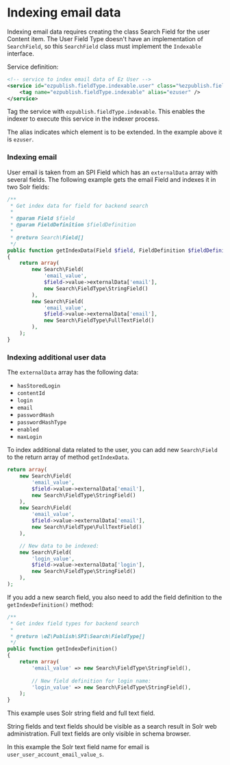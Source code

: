 # Indexing email data

Indexing email data requires creating the class Search Field for the user Content item.
The User Field Type doesn't have an implementation of `SearchField`, so this `SearchField` class must implement the `Indexable` interface.

Service definition:

``` xml
<!-- service to index email data of Ez User -->
<service id="ezpublish.fieldType.indexable.user" class="%ezpublish.fieldType.indexable.user.class%">
    <tag name="ezpublish.fieldType.indexable" alias="ezuser" />
</service>
```

Tag the service with `ezpublish.fieldType.indexable`. This enables the indexer to execute this service in the indexer process.

The alias indicates which element is to be extended. In the example above it is `ezuser`.

### Indexing email

User email is taken from an SPI Field which has an `externalData` array with several fields.
The following example gets the email Field and indexes it in two Solr fields:

``` php
/**
 * Get index data for field for backend search
 *
 * @param Field $field
 * @param FieldDefinition $fieldDefinition
 *
 * @return Search\Field[]
 */
public function getIndexData(Field $field, FieldDefinition $fieldDefinition)
{
    return array(
        new Search\Field(
            'email_value',
            $field->value->externalData['email'],
            new Search\FieldType\StringField()
        ),
        new Search\Field(
            'email_value',
            $field->value->externalData['email'],
            new Search\FieldType\FullTextField()
        ),
    );
}
```

### Indexing additional user data

The `externalData` array has the following data:

- `hasStoredLogin`
- `contentId`
- `login`
- `email`
- `passwordHash`
- `passwordHashType`
- `enabled`
- `maxLogin`

To index additional data related to the user, you can add new `Search\Field` to the return array of method `getIndexData`.

``` php
return array(
    new Search\Field(
        'email_value',
        $field->value->externalData['email'],
        new Search\FieldType\StringField()
    ),
    new Search\Field(
        'email_value',
        $field->value->externalData['email'],
        new Search\FieldType\FullTextField()
    ),

    // New data to be indexed:
    new Search\Field(
        'login_value',
        $field->value->externalData['login'],
        new Search\FieldType\StringField()
    ),
);
```

If you add a new search field, you also need to add the field definition to the `getIndexDefinition()` method:

``` php
/**
 * Get index field types for backend search
 *
 * @return \eZ\Publish\SPI\Search\FieldType[]
 */
public function getIndexDefinition()
{
    return array(
        'email_value' => new Search\FieldType\StringField(),
 
        // New field definition for login name:
        'login_value' => new Search\FieldType\StringField(),
    );
}
```

This example uses Solr string field and full text field.

String fields and text fields should be visible as a search result in Solr web administration.
Full text fields are only visible in schema browser.

In this example the Solr text field name for email is `user_user_account_email_value_s`.
